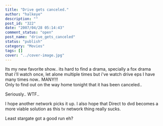```yaml
---
title: "Drive gets canceled."
author: "halkeye"
description: ""
post_id: "322"
date: "2007/04/28 05:14:43"
comment_status: "open"
post_name: "drive_gets_canceled"
status: "publish"
category: "Movies"
tags: []
cover: "../cover-image.jpg"
---
```


Its my new favorite show.. its hard to find a drama, specially a fox drama that i'll watch once, let alone multiple times but i've watch drive eps I have many times now.. MANY!!!  
Only to find out on the way home tonight that it has been canceled..




Seriously.. WTF..




I hope another network picks it up. I also hope that Direct to dvd becomes a more viable solution as this tv network thing really sucks.




Least stargate got a good run eh?